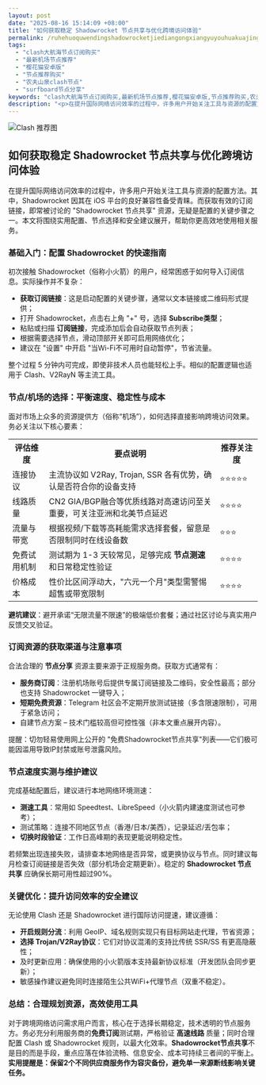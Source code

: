 ```yaml
---
layout: post
date: "2025-08-16 15:14:09 +08:00"
title: "如何获取稳定 Shadowrocket 节点共享与优化跨境访问体验"
permalink: /ruhehuoquwendingshadowrocketjiediangongxiangyuyouhuakuajingfangwentiyan/
tags:
  - "clash大航海节点订阅购买"
  - "最新机场节点推荐"
  - "樱花猫安卓版"
  - "节点推荐购买"
  - "农夫山泉clash节点"
  - "surfboard节点分享"
keywords: "clash大航海节点订阅购买,最新机场节点推荐,樱花猫安卓版,节点推荐购买,农夫山泉clash节点,surfboard节点分享"
description: "<p>在提升国际网络访问效率的过程中，许多用户开始关注工具与资源的配置方法。其中，Shadowrocket 因其在 iOS 平台的良好兼容性备受青睐。而获取有效的订阅链接，即常被讨论的 Shadowrocket 节点共享 资源，无疑是配置的关键步骤之一。本文将围绕实用配置、节点选择和安全建议展开，帮助你更高效地使用相关服务。</p>"
---
```


![Clash 推荐图](https://clashjd.github.io/assets/img/付费小火箭机场推荐.png)

## 如何获取稳定 Shadowrocket 节点共享与优化跨境访问体验

<p>在提升国际网络访问效率的过程中，许多用户开始关注工具与资源的配置方法。其中，Shadowrocket 因其在 iOS 平台的良好兼容性备受青睐。而获取有效的订阅链接，即常被讨论的 "Shadowrocket 节点共享" 资源，无疑是配置的关键步骤之一。本文将围绕实用配置、节点选择和安全建议展开，帮助你更高效地使用相关服务。</p>
<h3>基础入门：配置 Shadowrocket 的快速指南</h3>
<p>初次接触 Shadowrocket（俗称小火箭）的用户，经常困惑于如何导入订阅信息。实际操作并不复杂：</p>
<ul>
<li><strong>获取订阅链接</strong>：这是启动配置的关键步骤，通常以文本链接或二维码形式提供；</li>
<li>打开 Shadowrocket，点击右上角 "+" 号，选择 <strong>Subscribe类型</strong>；</li>
<li>粘贴或扫描 <strong>订阅链接</strong>，完成添加后会自动获取节点列表；</li>
<li>根据需要选择节点，滑动顶部开关即可启用网络优化；</li>
<li>建议在 "设置" 中开启 "当Wi-Fi不可用时自动暂停"，节省流量。</li>
</ul>
<p>整个过程 5 分钟内可完成，即使非技术人员也能轻松上手。相似的配置逻辑也适用于 Clash、V2RayN 等主流工具。</p>
<h3>节点/机场的选择：平衡速度、稳定性与成本</h3>
<p>面对市场上众多的资源提供方（俗称“机场”），如何选择直接影响跨境访问效果。务必关注以下核心要素：</p>
<table>
<tr>
<th>评估维度</th>
<th>要点说明</th>
<th>推荐关注度</th>
</tr>
<tr>
<td>连接协议</td>
<td>主流协议如 V2Ray, Trojan, SSR 各有优势，确认是否符合你的设备支持</td>
<td>⭐⭐⭐⭐⭐</td>
</tr>
<tr>
<td>线路质量</td>
<td>CN2 GIA/BGP融合等优质线路对高速访问至关重要，可关注亚洲和北美节点延迟</td>
<td>⭐⭐⭐⭐</td>
</tr>
<tr>
<td>流量与带宽</td>
<td>根据视频/下载等高耗能需求选择套餐，留意是否限制同时在线设备数</td>
<td>⭐⭐⭐</td>
</tr>
<tr>
<td>免费试用机制</td>
<td>测试期为 1-3 天较常见，足够完成 <strong>节点测速</strong> 和日常稳定性验证</td>
<td>⭐⭐⭐⭐</td>
</tr>
<tr>
<td>价格成本</td>
<td>性价比区间浮动大，"六元一个月"类型需警惕超售或带宽限制</td>
<td>⭐⭐⭐⭐</td>
</tr>
</table>
<p><strong>避坑建议</strong>：避开承诺“无限流量不限速”的极端低价套餐；通过社区讨论与真实用户反馈交叉验证。</p>
<h3>订阅资源的获取渠道与注意事项</h3>
<p>合法合理的 <strong>节点分享</strong> 资源主要来源于正规服务商。获取方式通常有：</p>
<ul>
<li><strong>服务商订阅</strong>：注册机场账号后提供专属订阅链接及二维码，安全性最高；部分也支持 Shadowrocket 一键导入；</li>
<li><strong>短期免费资源</strong>：Telegram 社区会不定期开放测试链接（多含限速限制），可用于紧急访问；</li>
<li>自建节点方案 – 技术门槛较高但可控性强（非本文重点展开内容）。</li>
</ul>
<p>提醒：切勿轻易使用网上公开的 "免费Shadowrocket节点共享"列表——它们极可能因滥用导致IP封禁或账号泄露风险。</p>
<h3>节点速度实测与维护建议</h3>
<p>完成基础配置后，建议进行本地网络环境测速：</p>
<ul>
<li><strong>测速工具</strong>：常用如 Speedtest、LibreSpeed（小火箭内建速度测试也可参考）；</li>
<li>测试策略：连接不同地区节点（香港/日本/美西），记录延迟/丢包率；</li>
<li><strong>切换时段验证</strong>：工作日高峰期的表现更能说明稳定性。</li>
</ul>
<p>若频繁出现连接失败，请排查本地网络是否异常，或更换协议与节点。同时建议每月检查订阅链接是否失效（部分机场会定期更新）。稳定的 <strong>Shadowrocket 节点共享</strong> 应确保长期可用性超过90%。</p>
<h3>关键优化：提升访问效率的安全建议</h3>
<p>无论使用 Clash 还是 Shadowrocket 进行国际访问提速，建议遵循：</p>
<ul>
<li><strong>开启规则分流</strong>：利用 GeoIP、域名规则实现只有目标网站走代理，节省资源；</li>
<li><strong>选择 Trojan/V2Ray协议</strong>：它们对协议混淆的支持比传统 SSR/SS 有更高隐蔽性；</li>
<li>及时更新应用：确保使用的小火箭版本支持最新协议标准（开发团队会同步更新）；</li>
<li>敏感操作建议避免同时连接陌生公共WiFi+代理节点（双重不稳定）。</li>
</ul>
<h3>总结：合理规划资源，高效使用工具</h3>
<p>对于跨境网络访问需求用户而言，核心在于选择长期稳定，技术透明的节点服务方。务必充分利用服务商的<strong>免费订阅</strong>测试期，严格验证 <strong>高速线路</strong> 质量；同时合理配置 Clash 或 Shadowrocket 规则，以最大化效率。<strong>Shadowrocket节点共享</strong>不是目的而是手段，重点应落在体验流畅、信息安全、成本可持续三者间的平衡上。<strong>实用提醒是：保留2个不同供应商服务作为容灾备份，避免单一来源断线影响关键任务。</strong></p>